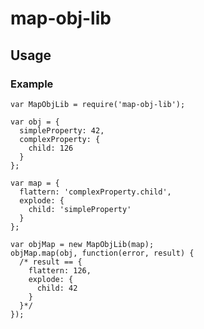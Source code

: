 # map-obj-lib

## Usage

### Example

    var MapObjLib = require('map-obj-lib');

    var obj = {
      simpleProperty: 42,
      complexProperty: {
        child: 126
      }
    };

    var map = {
      flattern: 'complexProperty.child',
      explode: {
        child: 'simpleProperty'
      }
    };

    var objMap = new MapObjLib(map);
    objMap.map(obj, function(error, result) {
      /* result == {
        flattern: 126,
        explode: {
          child: 42
        }
      }*/
    });
